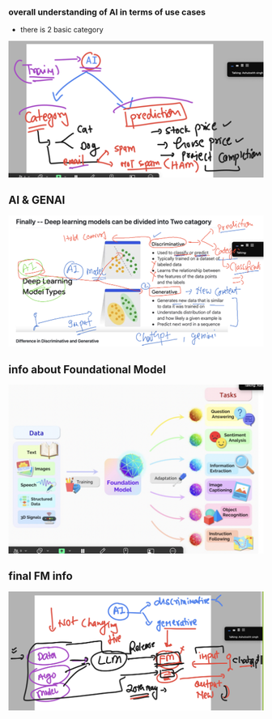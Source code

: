 ### overall understanding of AI in terms of use cases 
- there is 2 basic category 

<img src="ai1.png">

## AI & GENAI 

<img src="ai2.png">

## info about Foundational Model 

<img src="fm1.png">

## final FM info 

<img src="fm2.png">